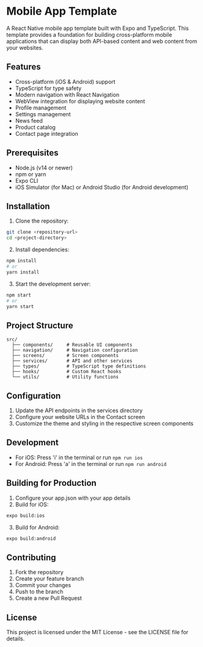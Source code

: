 # Mobile App Template

A React Native mobile app template built with Expo and TypeScript. This template provides a foundation for building cross-platform mobile applications that can display both API-based content and web content from your websites.

## Features

- Cross-platform (iOS & Android) support
- TypeScript for type safety
- Modern navigation with React Navigation
- WebView integration for displaying website content
- Profile management
- Settings management
- News feed
- Product catalog
- Contact page integration

## Prerequisites

- Node.js (v14 or newer)
- npm or yarn
- Expo CLI
- iOS Simulator (for Mac) or Android Studio (for Android development)

## Installation

1. Clone the repository:
```bash
git clone <repository-url>
cd <project-directory>
```

2. Install dependencies:
```bash
npm install
# or
yarn install
```

3. Start the development server:
```bash
npm start
# or
yarn start
```

## Project Structure

```
src/
  ├── components/     # Reusable UI components
  ├── navigation/     # Navigation configuration
  ├── screens/        # Screen components
  ├── services/       # API and other services
  ├── types/          # TypeScript type definitions
  ├── hooks/          # Custom React hooks
  └── utils/          # Utility functions
```

## Configuration

1. Update the API endpoints in the services directory
2. Configure your website URLs in the Contact screen
3. Customize the theme and styling in the respective screen components

## Development

- For iOS: Press 'i' in the terminal or run `npm run ios`
- For Android: Press 'a' in the terminal or run `npm run android`

## Building for Production

1. Configure your app.json with your app details
2. Build for iOS:
```bash
expo build:ios
```

3. Build for Android:
```bash
expo build:android
```

## Contributing

1. Fork the repository
2. Create your feature branch
3. Commit your changes
4. Push to the branch
5. Create a new Pull Request

## License

This project is licensed under the MIT License - see the LICENSE file for details. 